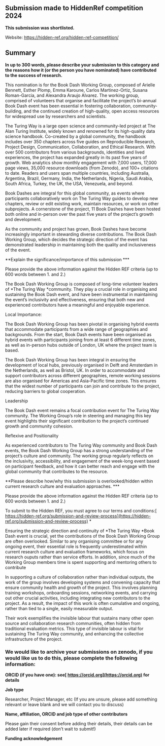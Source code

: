 ## Submission made to HiddenRef competition 2024

**This submission was shortlisted.**

Website: https://hidden-ref.org/hidden-ref-competition/

## Summary

**In up to 300 words, please describe your submission to this category and the reasons how it (or the person you have nominated) have contributed to the success of research.**


This nomination is for the Book Dash Working Group, composed of Arielle Bennett, Esther Plomp, Emma Karoune, Carlos Martinez-Ortiz, Susana Roman-Garcia, and Alexandra Araujo Alvarez. The working group, comprised of volunteers that organise and facilitate the project’s bi-annual Book Dash event has been essential in fostering collaboration, community-building, and the continued creation of high-quality, open access resources for widespread use by researchers and scientists.

The Turing Way is a large open science and community-led project at The Alan Turing Institute, widely known and renowned for its high-quality data science handbook. Co-created by a global community, the handbook includes over 350 chapters across five guides on Reproducible Research, Project Design, Communication, Collaboration, and Ethical Research. With over 500 contributors from various backgrounds, identities and lived experiences, the project has expanded greatly in its past five years of growth. Web analytics show monthly engagement with 7,000 users, 17,000 page views, 35,000 resource downloads (from Zenodo), and 100+ citations to date. Readers and users span multiple countries, including Australia, Argentina, Brazil, Germany, India, the Netherlands, Nigeria, Saudi Arabia, South Africa, Turkey, the UK, the USA, Venezuela, and beyond. 

Book Dashes are integral for this global community, as events where participants collaboratively work on The Turing Way guides to develop new chapters, review or edit existing work, maintain resources, or work on other subprojects. A cornerstone of the project, 11 Book Dashes have been hosted both online and in-person over the past five years of the project’s growth and development.

As the community and project has grown, Book Dashes have become increasingly important in stewarding diverse contributions. The Book Dash Working Group, which decides the strategic direction of the event has demonstrated leadership in maintaining both the quality and inclusiveness of the event.

**Explain the significance/importance of this submission ***

Please provide the above information against the Hidden REF criteria (up to 600 words between 1. and 2.)

The Book Dash Working Group is composed of long-time volunteer leaders of *The Turing Way *community. They play a crucial role in organising and sustaining the Book Dash event, and have been instrumental in maintaining the event’s inclusivity and effectiveness, ensuring that both new and experienced contributors have a meaningful and enjoyable experience.

Local Importance: 

The Book Dash Working Group has been pivotal in organising hybrid events that accommodate participants from a wide range of geographies and backgrounds. From the start, Book Dash events have been organised as hybrid events with participants joining from at least 6 different time zones, as well as  in-person hubs outside of London, UK where the project team is based. 

The Book Dash Working Group has been integral in ensuring the development of local hubs, previously organised in Delft and Amsterdam in the Netherlands, as well as Bristol, UK. In order to accommodate and support contributors across different geographies, remote working sessions are also organised for Americas and Asia-Pacific time zones. This ensures that the widest number of participants can join and contribute to the project, reducing barriers to global cooperation.

Leadership

The Book Dash event remains a focal contribution event for The Turing Way community. The Working Group’s role in steering and managing this key event highlights their significant contribution to the project’s continued growth and community cohesion.

Reflexive and Positionality

As experienced contributors to The Turing Way community and Book Dash events, the Book Dash Working Group has a strong understanding of the project’s culture and community. The working group regularly reflects on the inclusivity, accessibility, and engagement of the week-long event based on participant feedback, and how it can better reach and engage with the global community that contributes to the resource.

**Please describe how/why this submission is overlooked/hidden within current research culture and evaluation approaches. ***

Please provide the above information against the Hidden REF criteria (up to 600 words between 1. and 2.)

To submit to the Hidden REF, you must agree to our terms and conditions:[ https://hidden-ref.org/submission-and-review-process](https://hidden-ref.org/submission-and-review-process) *

Ensuring the strategic direction and continuity of *The Turing Way *Book Dash event is crucial, yet the contributions of the Book Dash Working Group are often overlooked. Similar to any organising committee or for any ongoing event, their essential role is frequently underestimated within current research culture and evaluation frameworks, which focus on research ouputs rather than service efforts. In addition, since much of the Working Group members time is spent supporting and mentoring others to contribute 

In supporting a culture of collaboration rather than individual outputs, the work of the group  involves developing systems and convening capacity that ensure community health and growth of the project. This involves planning training workshops, onboarding sessions, networking events, and carrying out other crucial activities, including integrating new contributors to the project. As a result, the impact of this work is often cumulative and ongoing, rather than tied to a single, easily measurable output.  

Their work exemplifies the invisible labour that sustains many other open source and collaboration research communities, often hidden from traditional evaluation metrics. This type of invisible labour is vital for sustaining The Turing Way community, and enhancing the collective infrastructure of the project. 


### **We would like to archive your submissions on zenodo, if you would like us to do this, please complete the following information:**

**ORCID (if you have one): see[ https://orcid.org](https://orcid.org) for details**

**Job type**

Researcher, Project Manager, etc (If you are unsure, please add something relevant or leave blank and we will contact you to discuss)

**Name, affiliation, ORCID and job type of other contributors**

Please gain their consent before adding their details, their details can be added later if required (don’t wait to submit!)

**Funding acknowledgement**
